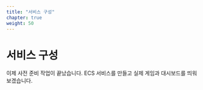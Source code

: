 ```yaml
---
title: "서비스 구성"
chapter: true
weight: 50
---
```


# 서비스 구성

이제 사전 준비 작업이 끝났습니다. ECS 서비스를 만들고 실제 게임과 대시보드를 띄워보겠습니다.
